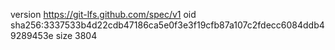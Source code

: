 version https://git-lfs.github.com/spec/v1
oid sha256:3337533b4d22cdb47186ca5e0f3e3f19cfb87a107c2fdecc6084ddb49289453e
size 3804

